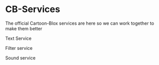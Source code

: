 # CB-Services
The official Cartoon-Blox services are here so we can work together to make them better

Text Service

Filter service

Sound service
